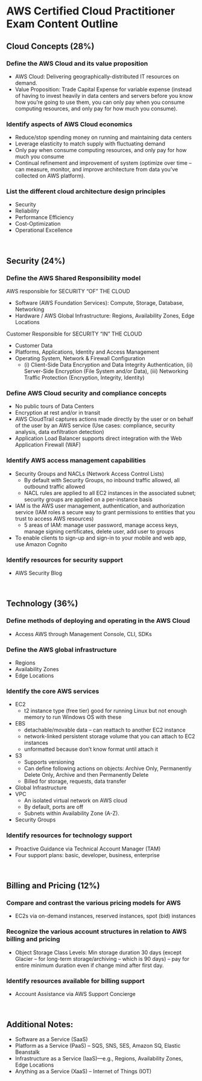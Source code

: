 # AWS Certified Cloud Practitioner Exam Content Outline

## Cloud Concepts (28%)

### Define the AWS Cloud and its value proposition 
- AWS Cloud: Delivering geographically-distributed IT resources on demand.
- Value Proposition: Trade Capital Expense for variable expense (instead of having to invest heavily in data centers and servers before you know how you’re going to use them, you can only pay when you consume computing resources, and only pay for how much you consume).
### Identify aspects of AWS Cloud economics
- Reduce/stop spending money on running and maintaining data centers
- Leverage elasticity to match supply with fluctuating demand
- Only pay when consume computing resources, and only pay for how much you consume
- Continual refinement and improvement of system (optimize over time – can measure, monitor, and improve architecture from data you’ve collected on AWS platform).
### List the different cloud architecture design principles
- Security
- Reliability
- Performance Efficiency
- Cost-Optimization
- Operational Excellence 

<br>

## Security (24%)
### Define the AWS Shared Responsibility model
AWS responsible for SECURITY “OF” THE CLOUD
- Software (AWS Foundation Services): Compute, Storage, Database, Networking
- Hardware / AWS Global Infrastructure: Regions, Availability Zones, Edge Locations

Customer Responsible for SECURITY “IN” THE CLOUD
- Customer Data
- Platforms, Applications, Identity and Access Management
- Operating System, Network & Firewall Configuration 
  - (i) Client-Side Data Encryption and Data Integrity Authentication, (ii) Server-Side Encryption (File System and/or Data), (iii) Networking Traffic Protection (Encryption, Integrity, Identity)


### Define AWS Cloud security and compliance concepts
- No public tours of Data Centers
- Encryption at rest and/or in transit
- AWS CloudTrail captures actions made directly by the user or on behalf of the user by an AWS service (Use cases: compliance, security analysis, data exfiltration detection)
- Application Load Balancer supports direct integration with the Web Application Firewall (WAF)
### Identify AWS access management capabilities 
- Security Groups and NACLs (Network Access Control Lists)
  - By default with Security Groups, no inbound traffic allowed, all outbound traffic allowed
  - NACL rules are applied to all EC2 instances in the associated subnet; security groups are applied on a per-instance basis
- IAM is the AWS user management, authentication, and authorization service (IAM roles a secure way to grant permissions to entities that you trust to access AWS resources)
  - 5 areas of IAM: manage user password, manage access keys, manage signing certificates, delete user, add user to groups
- To enable clients to sign-up and sign-in to your mobile and web app, use Amazon Cognito
### Identify resources for security support 
- AWS Security Blog

<br>

## Technology (36%)
### Define methods of deploying and operating in the AWS Cloud 
- Access AWS through Management Console, CLI, SDKs
### Define the AWS global infrastructure 
- Regions
- Availability Zones
- Edge Locations
### Identify the core AWS services 
- EC2
   - t2 instance type (free tier) good for running Linux but not enough memory to run Windows OS with these
- EBS 
  - detachable/movable data – can reattach to another EC2 instance
  - network-linked persistent storage volume that you can attach to EC2 instances
  - unformatted because don’t know format until attach it
- S3
  - Supports versioning
  - Can define following actions on objects: Archive Only, Permanently Delete Only, Archive and then Permanently Delete
  - Billed for storage, requests, data transfer
- Global Infrastructure
- VPC
  - An isolated virtual network on AWS cloud
  - By default, ports are off
  - Subnets within Availability Zone (A-Z).
- Security Groups
### Identify resources for technology support 
- Proactive Guidance via Technical Account Manager (TAM)
- Four support plans: basic, developer, business, enterprise

<br>

## Billing and Pricing (12%)
### Compare and contrast the various pricing models for AWS 
- EC2s via on-demand instances, reserved instances, spot (bid) instances
### Recognize the various account structures in relation to AWS billing and pricing 
- Object Storage Class Levels: Min storage duration 30 days (except Glacier – for long-term storage/archiving – which is 90 days) – pay for entire minimum duration even if change mind after first day.
### Identify resources available for billing support
- Account Assistance via AWS Support Concierge

<br>

## Additional Notes:
- Software as a Service (SaaS)
- Platform as a Service (PaaS) – SQS, SNS, SES, Amazon SQ, Elastic Beanstalk
- Infrastructure as a Service (IaaS)—e.g., Regions, Availability Zones, Edge Locations
- Anything as a Service (XaaS) – Internet of Things (IOT)

<br>
